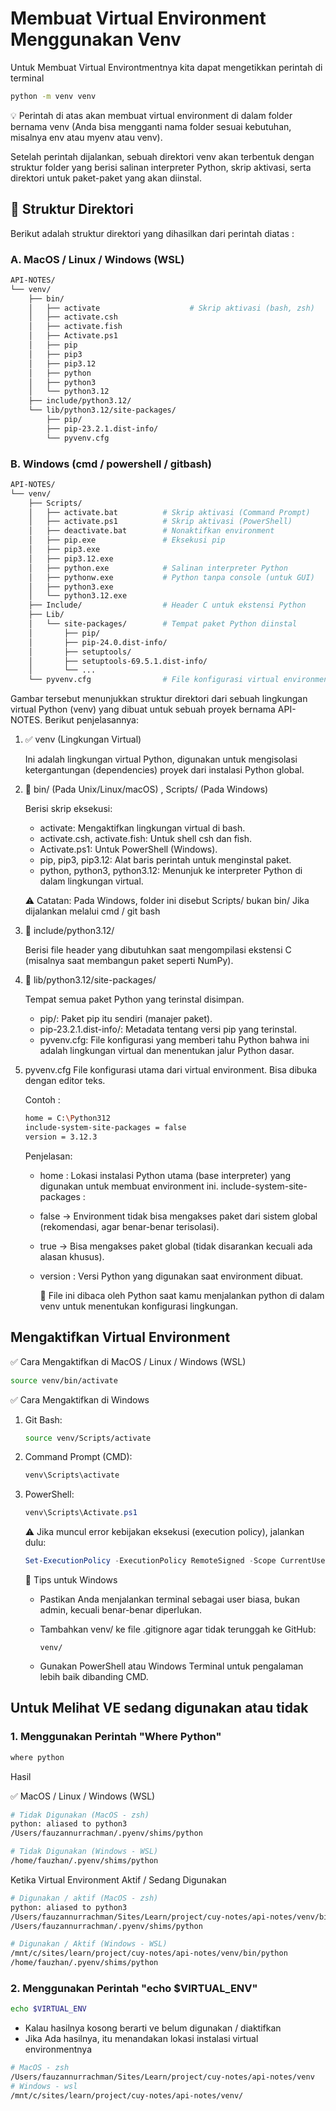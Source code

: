 # Membuat Virtual Environment Menggunakan Venv

Untuk Membuat Virtual Environtmentnya kita dapat mengetikkan perintah di terminal

```zsh
python -m venv venv
```

💡 Perintah di atas akan membuat virtual environment di dalam folder bernama venv (Anda bisa mengganti nama folder sesuai kebutuhan, misalnya env atau myenv atau venv).

Setelah perintah dijalankan, sebuah direktori venv akan terbentuk dengan struktur folder yang berisi salinan interpreter Python, skrip aktivasi, serta direktori untuk paket-paket yang akan diinstal.

## 📁 Struktur Direktori

Berikut adalah struktur direktori yang dihasilkan dari perintah diatas :

### A. MacOS / Linux / Windows (WSL)

```bash
API-NOTES/
└── venv/
    ├── bin/
    │   ├── activate                    # Skrip aktivasi (bash, zsh)
    │   ├── activate.csh
    │   ├── activate.fish
    │   ├── Activate.ps1
    │   ├── pip
    │   ├── pip3
    │   ├── pip3.12
    │   ├── python
    │   ├── python3
    │   └── python3.12
    ├── include/python3.12/
    └── lib/python3.12/site-packages/
        ├── pip/
        ├── pip-23.2.1.dist-info/
        └── pyvenv.cfg
```

### B. Windows (cmd / powershell / gitbash)

```bash
API-NOTES/
└── venv/
    ├── Scripts/
    │   ├── activate.bat          # Skrip aktivasi (Command Prompt)
    │   ├── activate.ps1          # Skrip aktivasi (PowerShell)
    │   ├── deactivate.bat        # Nonaktifkan environment
    │   ├── pip.exe               # Eksekusi pip
    │   ├── pip3.exe
    │   ├── pip3.12.exe
    │   ├── python.exe            # Salinan interpreter Python
    │   ├── pythonw.exe           # Python tanpa console (untuk GUI)
    │   ├── python3.exe
    │   └── python3.12.exe
    ├── Include/                  # Header C untuk ekstensi Python
    ├── Lib/
    │   └── site-packages/        # Tempat paket Python diinstal
    │       ├── pip/
    │       ├── pip-24.0.dist-info/
    │       ├── setuptools/
    │       ├── setuptools-69.5.1.dist-info/
    │       └── ...
    └── pyvenv.cfg                # File konfigurasi virtual environment
```

Gambar tersebut menunjukkan struktur direktori dari sebuah lingkungan virtual Python (venv) yang dibuat untuk sebuah proyek bernama API-NOTES. Berikut penjelasannya:

1. ✅ venv (Lingkungan Virtual)

    Ini adalah lingkungan virtual Python, digunakan untuk mengisolasi ketergantungan (dependencies) proyek dari instalasi Python global.

2. 📂 bin/ (Pada Unix/Linux/macOS) , Scripts/ (Pada Windows)

    Berisi skrip eksekusi:

    - activate: Mengaktifkan lingkungan virtual di bash.
    - activate.csh, activate.fish: Untuk shell csh dan fish.
    - Activate.ps1: Untuk PowerShell (Windows).
    - pip, pip3, pip3.12: Alat baris perintah untuk menginstal paket.
    - python, python3, python3.12: Menunjuk ke interpreter Python di dalam lingkungan virtual.

    ⚠️ Catatan: Pada Windows, folder ini disebut Scripts/ bukan bin/ Jika dijalankan melalui cmd / git bash

3. 📂 include/python3.12/

    Berisi file header yang dibutuhkan saat mengompilasi ekstensi C (misalnya saat membangun paket seperti NumPy).

4. 📂 lib/python3.12/site-packages/

    Tempat semua paket Python yang terinstal disimpan.

    - pip/: Paket pip itu sendiri (manajer paket).
    - pip-23.2.1.dist-info/: Metadata tentang versi pip yang terinstal.
    - pyvenv.cfg: File konfigurasi yang memberi tahu Python bahwa ini adalah lingkungan virtual dan menentukan jalur Python dasar.

5. pyvenv.cfg
File konfigurasi utama dari virtual environment. Bisa dibuka dengan editor teks.

    Contoh :

    ```bash
    home = C:\Python312
    include-system-site-packages = false
    version = 3.12.3
    ```

    Penjelasan:

    - home : Lokasi instalasi Python utama (base interpreter) yang digunakan untuk membuat environment ini.
    include-system-site-packages :
    - false → Environment tidak bisa mengakses paket dari sistem global (rekomendasi, agar benar-benar terisolasi).
    - true → Bisa mengakses paket global (tidak disarankan kecuali ada alasan khusus).
    - version : Versi Python yang digunakan saat environment dibuat.

        🔁 File ini dibaca oleh Python saat kamu menjalankan python di dalam venv untuk menentukan konfigurasi lingkungan.

## Mengaktifkan Virtual Environment

✅ Cara Mengaktifkan di MacOS / Linux / Windows (WSL)

```bash
source venv/bin/activate
```

✅ Cara Mengaktifkan di Windows

1. Git Bash:

    ```bash
    source venv/Scripts/activate
    ```

2. Command Prompt (CMD):

    ```cmd
    venv\Scripts\activate
    ```

3. PowerShell:

    ```powershell
    venv\Scripts\Activate.ps1
    ```

    ⚠️ Jika muncul error kebijakan eksekusi (execution policy), jalankan dulu:

    ``` powershell
    Set-ExecutionPolicy -ExecutionPolicy RemoteSigned -Scope CurrentUser
    ```

    🧼 Tips untuk Windows
    - Pastikan Anda menjalankan terminal sebagai user biasa, bukan admin, kecuali benar-benar diperlukan.
    - Tambahkan venv/ ke file .gitignore agar tidak terunggah ke GitHub:

        ```gitignore
        venv/
        ```

    - Gunakan PowerShell atau Windows Terminal untuk pengalaman lebih baik dibanding CMD.

## Untuk Melihat VE sedang digunakan atau tidak

### 1. Menggunakan Perintah "Where Python"

```bash
where python                                                                                                   
```

Hasil

✅ MacOS / Linux / Windows (WSL)

```bash
# Tidak Digunakan (MacOS - zsh)
python: aliased to python3
/Users/fauzannurrachman/.pyenv/shims/python

# Tidak Digunakan (Windows - WSL)
/home/fauzhan/.pyenv/shims/python
```

Ketika Virtual Environment Aktif / Sedang Digunakan

```bash
# Digunakan / aktif (MacOS - zsh)
python: aliased to python3
/Users/fauzannurrachman/Sites/Learn/project/cuy-notes/api-notes/venv/bin/python
/Users/fauzannurrachman/.pyenv/shims/python

# Digunakan / Aktif (Windows - WSL)
/mnt/c/sites/learn/project/cuy-notes/api-notes/venv/bin/python
/home/fauzhan/.pyenv/shims/python
```

### 2. Menggunakan Perintah "echo $VIRTUAL_ENV"

```bash
echo $VIRTUAL_ENV 
```

- Kalau hasilnya kosong berarti ve belum digunakan / diaktifkan
- Jika Ada hasilnya, itu menandakan lokasi instalasi virtual environmentnya

```bash
# MacOS - zsh
/Users/fauzannurrachman/Sites/Learn/project/cuy-notes/api-notes/venv
# Windows - wsl
/mnt/c/sites/learn/project/cuy-notes/api-notes/venv/
```
